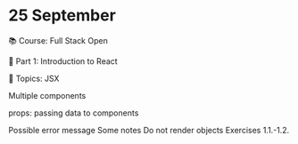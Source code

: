 # 25 September

📚 Course: Full Stack Open

🧩 Part 1: Introduction to React

🔖 Topics: 
JSX

Multiple components

props: passing data to components

Possible error message
Some notes
Do not render objects
Exercises 1.1.-1.2.






